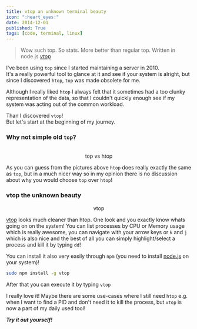 ```yaml
---
title: vtop an unknown terminal beauty
icon: ":heart_eyes:"
date: 2014-12-01
published: True
tags: [code, terminal, linux]
---
```


<blockquote>
Wow such top. So stats. More better than regular top. Written in node.js
<cite><a href="https://parall.ax/vtop">vtop</a></cite>
</blockquote>

I've been using `top` since I started maintaining a server in 2010. <br>
It's a really powerful tool to glance at it and see if your system is alright, but since I discovered `htop`, `top` was made obsolete for me.

Although I really liked `htop` I always felt that it sometimes had a too clunky representation of the data, so that I couldn't quickly enough see if my system was acting out of the common workload.

Than I discovered `vtop`! <br>
But let's start at the beginning of my journey.

### Why not simple old `top`?

<center>
    <figure class="half">
        <a href="/assets/images/2014-12-01/top.png"><img src="/assets/images/2014-12-01/top.png" alt=""></a>
        <a href="/assets/images/2014-12-01/htop.png"><img src="/assets/images/2014-12-01/htop.png" alt=""></a>
        <figcaption>top vs htop</figcaption>
    </figure>
</center>

As you can guess from the pictures above `htop` does really exactly the same as `top`, but in a much nicer way so in my opinion there is no discussion about why you would choose `top` over `htop`!

### vtop the unknown beauty

<center>
    <figure>
        <a href="/assets/images/2014-12-01/vtop.png"><img src="/assets/images/2014-12-01/vtop.png" alt=""></a>
        <figcaption>vtop</figcaption>
    </figure>
</center>

[vtop][vtop] looks much cleaner than htop. One look and you exactly know whats going on on the system! You can list processes by CPU or Memory usage which is really awesome, you can navigate with your arrow keys or `k` and `j` which is also nice and the best of all you can simply highlight/select a process and kill it by typing `dd`!

You can install it also very easily through `npm` (you need to install [node.js](http://nodejs.org/) on your system)!

```bash
sudo npm install -g vtop
```

After that you can execute it by typing `vtop`

I really love it! Maybe there are some use-cases where I still need `htop` e.g. when I want to find a PID and don't need it to kill the process, but `vtop` is now a part of my daily used tool!

**_Try it out yourself!_**

[vtop]: https://github.com/MrRio/vtop
